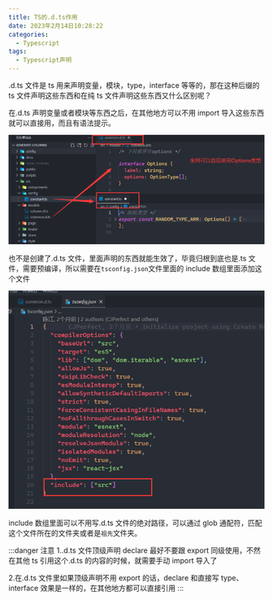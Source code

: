 ```yaml
---
title: TS的.d.ts作用
date: 2023年2月14日10:28:22
categories:
  - Typescript
tags:
  - Typescript声明
---
```


<custom-header/>

.d.ts 文件是 ts 用来声明变量，模块，type，interface 等等的，那在这种后缀的 ts 文件声明这些东西和在纯 ts 文件声明这些东西又什么区别呢？

在.d.ts 声明变量或者模块等东西之后，在其他地方可以不用 import 导入这些东西就可以直接用，而且有语法提示。

![1676341941670](./images/1676341941670.png)

也不是创建了.d.ts 文件，里面声明的东西就能生效了，毕竟归根到底也是.ts 文件，需要预编译，所以需要在`tsconfig.json`文件里面的 include 数组里面添加这个文件

![1676342042698](./images/1676342042698.png)

include 数组里面可以不用写.d.ts 文件的绝对路径，可以通过 glob 通配符，匹配这个文件所在的文件夹或者是`祖先`文件夹。

:::danger 注意
1..d.ts 文件顶级声明 declare 最好不要跟 export 同级使用，不然在其他 ts 引用这个.d.ts 的内容的时候，就需要手动 import 导入了

2.在.d.ts 文件里如果顶级声明不用 export 的话，declare 和直接写 type、interface 效果是一样的，在其他地方都可以直接引用
:::
